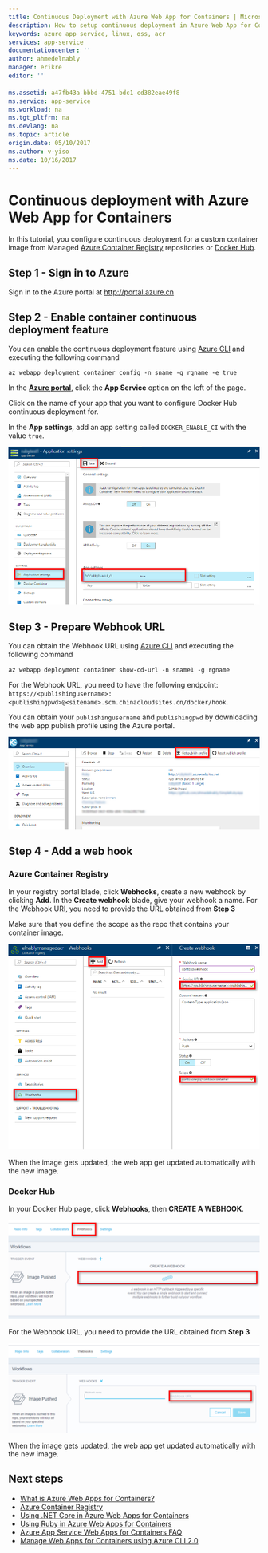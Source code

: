 ```yaml
---
title: Continuous Deployment with Azure Web App for Containers | Microsoft Docs
description: How to setup continuous deployment in Azure Web App for Containers.
keywords: azure app service, linux, oss, acr
services: app-service
documentationcenter: ''
author: ahmedelnably
manager: erikre
editor: ''

ms.assetid: a47fb43a-bbbd-4751-bdc1-cd382eae49f8
ms.service: app-service
ms.workload: na
ms.tgt_pltfrm: na
ms.devlang: na
ms.topic: article
origin.date: 05/10/2017
ms.author: v-yiso
ms.date: 10/16/2017
---
```

# Continuous deployment with Azure Web App for Containers

In this tutorial, you configure continuous deployment for a custom container image from Managed [Azure Container Registry](https://azure.microsoft.com/en-us/services/container-registry/) repositories or [Docker Hub](https://hub.docker.com).

## Step 1 - Sign in to Azure

Sign in to the Azure portal at http://portal.azure.cn

## Step 2 - Enable container continuous deployment feature

You can enable the continuous deployment feature using [Azure CLI](https://docs.microsoft.com/en-us/cli/azure/install-azure-cli) and executing the following command

```azurecli
az webapp deployment container config -n sname -g rgname -e true
``` 

In the **[Azure portal](https://portal.azure.cn/)**, click the **App Service** option on the left of the page.

Click on the name of your app that you want to configure Docker Hub continuous deployment for.

In the **App settings**, add an app setting called `DOCKER_ENABLE_CI` with the value `true`.

![insert image of app setting](./media/app-service-webapp-service-linux-ci-cd/step2.png)

## Step 3 - Prepare Webhook URL

You can obtain the Webhook URL using [Azure CLI](https://docs.microsoft.com/en-us/cli/azure/install-azure-cli) and executing the following command

```azurecli
az webapp deployment container show-cd-url -n sname1 -g rgname
``` 

For the Webhook URL, you need to have the following endpoint:
`https://<publishingusername>:<publishingpwd>@<sitename>.scm.chinacloudsites.cn/docker/hook`.

You can obtain your `publishingusername` and `publishingpwd` by downloading the web app publish profile using the Azure portal.

![insert image of adding webhook 2](./media/app-service-webapp-service-linux-ci-cd/step3-3.png)

## Step 4 - Add a web hook

### Azure Container Registry

In your registry portal blade, click **Webhooks**, create a new webhook by clicking **Add**. In the **Create webhook** blade, give your webhook a name. For the Webhook URI, you need to provide the URL obtained from **Step 3**

Make sure that you define the scope as the repo that contains your container image.

![insert image of webhook](./media/app-service-webapp-service-linux-ci-cd/step3ACRWebhook-1.png)

When the image gets updated, the web app get updated automatically with the new image.

### Docker Hub

In your Docker Hub page, click **Webhooks**, then **CREATE A WEBHOOK**.

![insert image of adding webhook 1](./media/app-service-webapp-service-linux-ci-cd/step3-1.png)

For the Webhook URL, you need to provide the URL obtained from **Step 3**

![insert image of adding webhook 2](./media/app-service-webapp-service-linux-ci-cd/step3-2.png)

When the image gets updated, the web app get updated automatically with the new image.

## Next steps

* [What is Azure Web Apps for Containers?](./app-service-linux-intro.md)
* [Azure Container Registry](https://azure.microsoft.com/en-us/services/container-registry/)
* [Using .NET Core in Azure Web Apps for Containers](quickstart-dotnetcore.md)
* [Using Ruby in Azure Web Apps for Containers](quickstart-ruby.md)
* [Azure App Service Web Apps for Containers FAQ](./app-service-linux-faq.md) 
* [Manage Web Apps for Containers using Azure CLI 2.0](./app-service-linux-cli.md)

